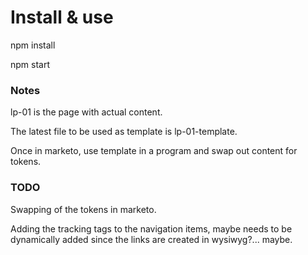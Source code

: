 # Install & use

npm install

npm start

### Notes

lp-01 is the page with actual content.

The latest file to be used as template is lp-01-template.

Once in marketo, use template in a program and swap out content for tokens.

### TODO

Swapping of the tokens in marketo.

Adding the tracking tags to the navigation items, maybe needs to be dynamically added since the links are created in wysiwyg?... maybe.